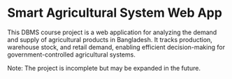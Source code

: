 # Smart Agricultural System Web App
This DBMS course project is a web application for analyzing the demand and supply of agricultural products in Bangladesh. It tracks production, warehouse stock, and retail demand, enabling efficient decision-making for government-controlled agricultural systems.

Note: The project is incomplete but may be expanded in the future.
